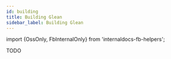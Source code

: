 ```yaml
---
id: building
title: Building Glean
sidebar_label: Building Glean
---
```


import {OssOnly, FbInternalOnly} from 'internaldocs-fb-helpers';

TODO
